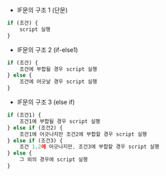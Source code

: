 - IF문의 구조 1 (단문)

```javascript
if (조건) {
    script 실행
}
```


- IF문의 구조 2 (if-else1)

```javascript
if (조건) {
    조건에 부합될 경우 script 실행
} else {
    조건에 어긋날 경우 script 실행
}
```


- IF문의 구조 3 (else if)

```javascript
if (조건1) {
    조건1에 부합될 경우 script 실행
} else if (조건2) {
    조건1에 어긋나지만 조건2에 부합할 경우 script 실행
} else if (조건3) {
    조건 1,2에 어긋나지만, 조건3에 부합할 경우 script 실행
} else {
    그 외의 경우에 script 실행
}
```
